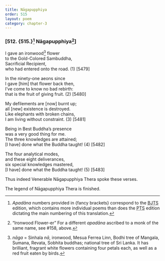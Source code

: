 ```yaml
---
title: Nāgapupphiya
order: 515
layout: poem
category: chapter-3
---
```


### \[512. {515.}[^1] Nāgapupphiya[^2]\]

I gave an ironwood[^3] flower  
to the Gold-Colored Sambuddha,  
Sacrificial Recipient,  
who had entered onto the road. (1) \[5479\]

In the ninety-one aeons since  
I gave \[him\] that flower back then,  
I’ve come to know no bad rebirth:  
that is the fruit of giving fruit. (2) \[5480\]

My defilements are \[now\] burnt up;  
all \[new\] existence is destroyed.  
Like elephants with broken chains,  
I am living without constraint. (3) \[5481\]

Being in Best Buddha’s presence  
was a very good thing for me.  
The three knowledges are attained;  
\[I have\] done what the Buddha taught! (4) \[5482\]

The four analytical modes,  
and these eight deliverances,  
six special knowledges mastered,  
\[I have\] done what the Buddha taught! (5) \[5483\]

Thus indeed Venerable Nāgapupphiya Thera spoke these verses.

The legend of Nāgapupphiya Thera is finished.

[^1]: *Apadāna* numbers provided in {fancy brackets} correspond to the <abbr title="Buddha Jayanthi Tripitaka Series">BJTS</abbr> edition, which contains more individual poems than does the <abbr title="Pali Text Society">PTS</abbr> edition dictating the main numbering of this translation.

[^2]: “Ironwood Flower-er” For a different *apadāna* ascribed to a monk of the same name, see \#158, above.

[^3]: *nāga* = Sinhala *nā*, ironwood, Mesua Ferrea Linn, Bodhi tree of Mangala, Sumana, Revata, Sobhita buddhas; national tree of Sri Lanka. It has brilliant, fragrant white flowers containing four petals each, as well as a red fruit eaten by birds.
